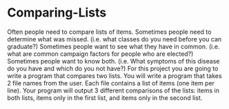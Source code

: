 # Comparing-Lists

Often people need to compare lists of items. Sometimes people need to determine what was missed. (i.e. what classes do you need before you can graduate?) Sometimes people want to see what they have in common. (i.e. what are common campaign factors for people who are elected?) Sometimes people want to know both. (i.e. What symptoms of this disease do you have and which do you not have?) For this project you are going to write a program that compares two lists.
You will write a program that takes 2 file names from the user. Each file contains a list of items (one item per line). Your program will output 3 different comparisons of the lists: items in both lists, items only in the first list, and items only in the second list.
